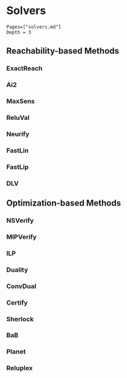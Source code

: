 # Solvers


```@contents
Pages=["solvers.md"]
Depth = 3
```

## Reachability-based Methods
### ExactReach
### Ai2
### MaxSens
### ReluVal
### Neurify
### FastLin
### FastLip
### DLV

## Optimization-based Methods
### NSVerify
### MIPVerify
### ILP
### Duality
### ConvDual
### Certify
### Sherlock
### BaB
### Planet
### Reluplex